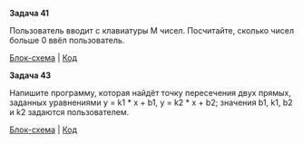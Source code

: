 **Задача 41**

Пользователь вводит с клавиатуры M чисел. Посчитайте, сколько чисел больше 0 ввёл пользователь.

[Блок-схема](zadacha41/diagram.drawio.png) | [Код](zadacha41/Program.cs)

**Задача 43**

Напишите программу, которая найдёт точку пересечения двух прямых, заданных уравнениями y = k1 * x + b1, y = k2 * x + b2; значения b1, k1, b2 и k2 задаются пользователем.

[Блок-схема](zadacha43/diagram.drawio.png) | [Код](zadacha43/Program.cs)